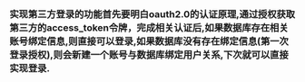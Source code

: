 ###   实现第三方登录的功能首先要明白oauth2.0的认证原理,通过授权获取第三方的access\_token令牌，完成相关认证后,如果数据库存在相关账号绑定信息,则直接可以登录,如果数据库没有存在绑定信息\(第一次登录授权\),则会新建一个账号与数据库绑定用户关系,下次就可以直接实现登录.



